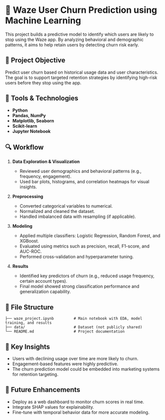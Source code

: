 # 🚗 Waze User Churn Prediction using Machine Learning

This project builds a predictive model to identify which users are likely to stop using the Waze app. By analyzing behavioral and demographic patterns, it aims to help retain users by detecting churn risk early.

## 🎯 Project Objective

Predict user churn based on historical usage data and user characteristics. The goal is to support targeted retention strategies by identifying high-risk users before they stop using the app.

## 🧰 Tools & Technologies

* **Python**
* **Pandas, NumPy**
* **Matplotlib, Seaborn**
* **Scikit-learn**
* **Jupyter Notebook**

## 🔍 Workflow

1. **Data Exploration & Visualization**

   * Reviewed user demographics and behavioral patterns (e.g., frequency, engagement).
   * Used bar plots, histograms, and correlation heatmaps for visual insights.

2. **Preprocessing**

   * Converted categorical variables to numerical.
   * Normalized and cleaned the dataset.
   * Handled imbalanced data with resampling (if applicable).

3. **Modeling**

   * Applied multiple classifiers: Logistic Regression, Random Forest, and XGBoost.
   * Evaluated using metrics such as precision, recall, F1-score, and AUC-ROC.
   * Performed cross-validation and hyperparameter tuning.

4. **Results**

   * Identified key predictors of churn (e.g., reduced usage frequency, certain account types).
   * Final model showed strong classification performance and generalization capability.

## 📁 File Structure

```
├── waze_project.ipynb         # Main notebook with EDA, model training, and results
├── data/                      # Dataset (not publicly shared)
└── README.md                  # Project documentation
```

## 📌 Key Insights

* Users with declining usage over time are more likely to churn.
* Engagement-based features were highly predictive.
* The churn prediction model could be embedded into marketing systems for retention targeting.

## 🔄 Future Enhancements

* Deploy as a web dashboard to monitor churn scores in real time.
* Integrate SHAP values for explainability.
* Fine-tune with temporal behavior data for more accurate modeling.

